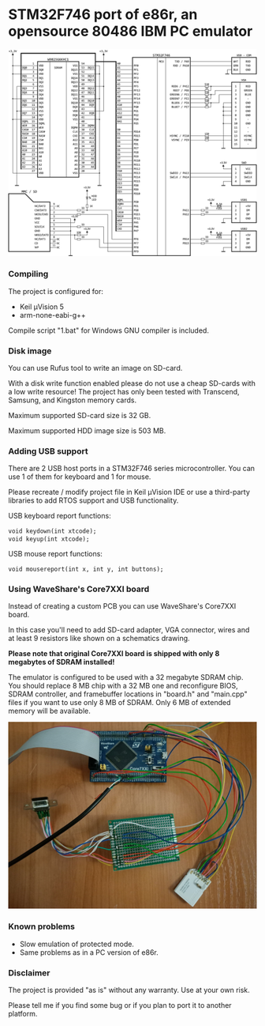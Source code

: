 # STM32F746 port of e86r, an opensource 80486 IBM PC emulator

![schematics](pictures/e86r746.png)

### Compiling

The project is configured for:

* Keil μVision 5
* arm-none-eabi-g++

Compile script "1.bat" for Windows GNU compiler is included.

### Disk image

You can use Rufus tool to write an image on SD-card.

With a disk write function enabled please do not use a cheap SD-cards with a low write resource! The project has only been tested with Transcend, Samsung, and Kingston memory cards.

Maximum supported SD-card size is 32 GB.

Maximum supported HDD image size is 503 MB.

### Adding USB support

There are 2 USB host ports in a STM32F746 series microcontroller.
You can use 1 of them for keyboard and 1 for mouse.

Please recreate / modify project file in Keil μVision IDE or use a third-party libraries to add RTOS support and USB functionality.

USB keyboard report functions:

    void keydown(int xtcode);
    void keyup(int xtcode);

USB mouse report functions:

    void mousereport(int x, int y, int buttons);

### Using WaveShare's Core7XXI board

Instead of creating a custom PCB you can use WaveShare's Core7XXI board.

In this case you'll need to add SD-card adapter, VGA connector, wires and at least 9 resistors like shown on a schematics drawing.

__Please note that original Core7XXI board is shipped with only 8 megabytes of SDRAM installed!__

The emulator is configured to be used with a 32 megabyte SDRAM chip.
You should replace 8 MB chip with a 32 MB one and reconfigure BIOS, SDRAM controller, and framebuffer locations in "board.h" and "main.cpp" files
if you want to use only 8 MB of SDRAM. Only 6 MB of extended memory will be available.

![Core 7XX board](pictures/Core7XX.jpg)

### Known problems
* Slow emulation of protected mode.
* Same problems as in a PC version of e86r.

### Disclaimer

The project is provided "as is" without any warranty. Use at your own risk.

Please tell me if you find some bug or if you plan to port it to another platform.
